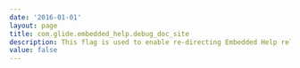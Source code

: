 ```yaml
---
date: '2016-01-01'
layout: page
title: com.glide.embedded_help.debug_doc_site
description: This flag is used to enable re-directing Embedded Help related links to alternate staging documentation site. The alternate staging documentaion site URL is mentioned in com.glide.embedded_help.alt_doc_site.
value: false
---
```

